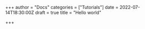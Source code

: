 +++
author = "Docs"
categories = ["Tutorials"]
date = 2022-07-14T18:30:00Z
draft = true
title = "Hello world"

+++
